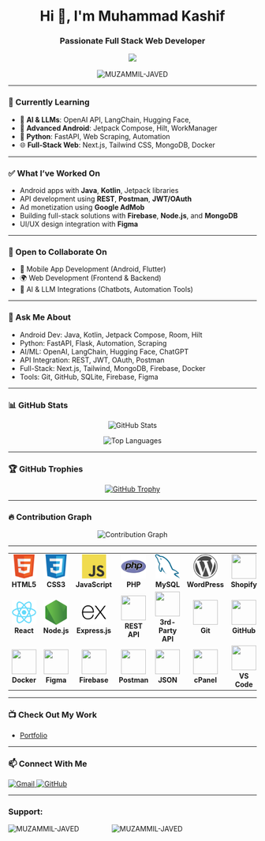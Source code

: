 <h1 align="center">Hi 👋, I'm Muhammad Kashif</h1>
<h3 align="center">Passionate Full Stack Web Developer</h3>

<p align="center">
  <img src="https://readme-typing-svg.herokuapp.com?font=Roboto&color=%23F7D15A&size=22&center=true&vCenter=true&lines=Dev+Expert;Full+Stack+Web+Developer;WordPress+%26+Shopify+Specialist;Custom+Theme+%26+Plugin+Developer;REST+API+%26+Third-Party+API+Expert;Portal+%26+Dashboard+Creator;Open+to+Collaborate" />
</p>


<p align="center"> 
  <img src="https://komarev.com/ghpvc/?username=MUZAMMIL-JAVED&label=Profile%20views&color=0e75b6&style=flat" alt="MUZAMMIL-JAVED" />
</p>

---

### 🌱 Currently Learning
- 🧠 **AI & LLMs**: OpenAI API, LangChain, Hugging Face, 
- 📱 **Advanced Android**: Jetpack Compose, Hilt, WorkManager  
- 🐍 **Python**: FastAPI, Web Scraping, Automation  
- 🌐 **Full-Stack Web**: Next.js, Tailwind CSS, MongoDB, Docker  

---

### ✅ What I’ve Worked On
- Android apps with **Java**, **Kotlin**, Jetpack libraries  
- API development using **REST**, **Postman**, **JWT/OAuth**  
- Ad monetization using **Google AdMob**  
- Building full-stack solutions with **Firebase**, **Node.js**, and **MongoDB**  
- UI/UX design integration with **Figma**  

---

### 🤝 Open to Collaborate On
- 📱 Mobile App Development (Android, Flutter)  
- 🌍 Web Development (Frontend & Backend)  
- 🤖 AI & LLM Integrations (Chatbots, Automation Tools)

---

### 💬 Ask Me About
- Android Dev: Java, Kotlin, Jetpack Compose, Room, Hilt  
- Python: FastAPI, Flask, Automation, Scraping  
- AI/ML: OpenAI, LangChain, Hugging Face, ChatGPT  
- API Integration: REST, JWT, OAuth, Postman  
- Full-Stack: Next.js, Tailwind, MongoDB, Firebase, Docker  
- Tools: Git, GitHub, SQLite, Firebase, Figma  

---

### 📊 GitHub Stats
<p align="center">
  <img src="https://github-readme-stats.vercel.app/api?username=MUZAMMIL-JAVED&show_icons=true&theme=radical" alt="GitHub Stats" />
</p>


<p align="center">
  <img src="https://github-readme-stats.vercel.app/api/top-langs?username=MUZAMMIL-JAVED&show_icons=true&locale=en&layout=compact&langs_count=8&theme=radical" alt="Top Languages" />
</p>  

---

### 🏆 GitHub Trophies
<p align="center">
  <a href="https://github.com/ryo-ma/github-profile-trophy">
    <img src="https://github-profile-trophy.vercel.app/?username=MUZAMMIL-JAVED&theme=radical&margin-w=15&margin-h=15" alt="GitHub Trophy" />
  </a>
</p>

---

### 🔥 Contribution Graph
<p align="center">
  <img src="https://github-readme-activity-graph.vercel.app/graph?username=MUZAMMIL-JAVED&theme=tokyo-night&bg_color=000000&color=FFFFFF&line=FFA500&point=FFFFFF" alt="Contribution Graph" />
</p>

---

<table align="center"> <tr> <!-- HTML --> <td align="center"> <img src="https://raw.githubusercontent.com/devicons/devicon/master/icons/html5/html5-original.svg" width="50" height="50"/><br><b>HTML5</b> </td> <!-- CSS --> <td align="center"> <img src="https://raw.githubusercontent.com/devicons/devicon/master/icons/css3/css3-original.svg" width="50" height="50"/><br><b>CSS3</b> </td> <!-- JavaScript --> <td align="center"> <img src="https://raw.githubusercontent.com/devicons/devicon/master/icons/javascript/javascript-original.svg" width="50" height="50"/><br><b>JavaScript</b> </td> <!-- PHP --> <td align="center"> <img src="https://raw.githubusercontent.com/devicons/devicon/master/icons/php/php-original.svg" width="50" height="50"/><br><b>PHP</b> </td> <!-- MySQL --> <td align="center"> <img src="https://raw.githubusercontent.com/devicons/devicon/master/icons/mysql/mysql-original.svg" width="50" height="50"/><br><b>MySQL</b> </td> <!-- WordPress --> <td align="center"> <img src="https://raw.githubusercontent.com/devicons/devicon/master/icons/wordpress/wordpress-plain.svg" width="50" height="50"/><br><b>WordPress</b> </td> <!-- Shopify --> <td align="center"> <img src="https://cdn.worldvectorlogo.com/logos/shopify.svg" width="50" height="50"/><br><b>Shopify</b> </td> <!-- Liquid --> <td align="center"> <img src="https://cdn.worldvectorlogo.com/logos/shopify-2.svg" width="50" height="50"/><br><b>Liquid</b> </td> </tr> <tr> <!-- React --> <td align="center"> <img src="https://raw.githubusercontent.com/devicons/devicon/master/icons/react/react-original.svg" width="50" height="50"/><br><b>React</b> </td> <!-- Node.js --> <td align="center"> <img src="https://raw.githubusercontent.com/devicons/devicon/master/icons/nodejs/nodejs-original.svg" width="50" height="50"/><br><b>Node.js</b> </td> <!-- Express.js --> <td align="center"> <img src="https://raw.githubusercontent.com/devicons/devicon/master/icons/express/express-original.svg" width="50" height="50"/><br><b>Express.js</b> </td> <!-- REST API --> <td align="center"> <img src="https://www.vectorlogo.zone/logos/getpostman/getpostman-icon.svg" width="50" height="50"/><br><b>REST API</b> </td> <!-- Third-Party API --> <td align="center"> <img src="https://img.icons8.com/external-outline-design-circle/64/external-api-data-analytics-outline-design-circle.png" width="50" height="50"/><br><b>3rd-Party API</b> </td> <!-- Git --> <td align="center"> <img src="https://www.vectorlogo.zone/logos/git-scm/git-scm-icon.svg" width="50" height="50"/><br><b>Git</b> </td> <!-- GitHub --> <td align="center"> <img src="https://cdn.jsdelivr.net/gh/devicons/devicon/icons/github/github-original.svg" width="50" height="50"/><br><b>GitHub</b> </td> <!-- Tailwind CSS --> <td align="center"> <img src="https://www.vectorlogo.zone/logos/tailwindcss/tailwindcss-icon.svg" width="50" height="50"/><br><b>Tailwind CSS</b> </td> </tr> <tr> <!-- Docker --> <td align="center"> <img src="https://www.vectorlogo.zone/logos/docker/docker-icon.svg" width="50" height="50"/><br><b>Docker</b> </td> <!-- Figma --> <td align="center"> <img src="https://www.vectorlogo.zone/logos/figma/figma-icon.svg" width="50" height="50"/><br><b>Figma</b> </td> <!-- Firebase --> <td align="center"> <img src="https://www.vectorlogo.zone/logos/firebase/firebase-icon.svg" width="50" height="50"/><br><b>Firebase</b> </td> <!-- Postman --> <td align="center"> <img src="https://www.vectorlogo.zone/logos/getpostman/getpostman-icon.svg" width="50" height="50"/><br><b>Postman</b> </td> <!-- JSON --> <td align="center"> <img src="https://www.vectorlogo.zone/logos/json/json-icon.svg" width="50" height="50"/><br><b>JSON</b> </td> <!-- cPanel --> <td align="center"> <img src="https://upload.wikimedia.org/wikipedia/commons/0/0b/CPanel_logo.svg" width="50" height="50"/><br><b>cPanel</b> </td> <!-- VS Code --> <td align="center"> <img src="https://cdn.jsdelivr.net/gh/devicons/devicon/icons/vscode/vscode-original.svg" width="50" height="50"/><br><b>VS Code</b> </td> </tr> </table>

---

### 📺 Check Out My Work

- <a href="https://lucky-pika-c12d6d.netlify.app/" target="_blank" rel="noopener noreferrer">Portfolio</a>

---

### 📫 Connect With Me
<p align="left">
  <a href="mailto:muzammiljavedd@gmail.com">
    <img src="https://img.shields.io/badge/Gmail-D14836?style=for-the-badge&logo=gmail&logoColor=white" alt="Gmail" />
  </a>
  <a href="https://github.com/MUZAMMIL-JAVED">
    <img src="https://img.shields.io/badge/GitHub-181717?style=for-the-badge&logo=github&logoColor=white" alt="GitHub" />
  </a>
</p>

---

<h3 align="left">Support:</h3>
<p><a href="https://www.buymeacoffee.com/MUZAMMIL-JAVED"> <img align="left" src="https://cdn.buymeacoffee.com/buttons/v2/default-yellow.png" height="50" width="210" alt="MUZAMMIL-JAVED" /></a><a href="https://ko-fi.com/MUZAMMIL-JAVED"> <img align="left" src="https://cdn.ko-fi.com/cdn/kofi3.png?v=3" height="50" width="210" alt="MUZAMMIL-JAVED" /></a></p><br><br>

